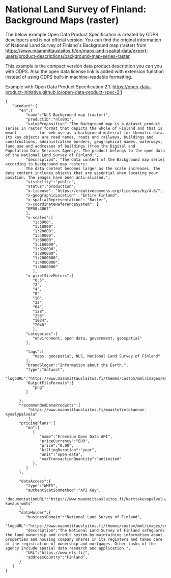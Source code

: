 # National Land Survey of Finland: Background Maps (raster)

The below example Open Data Product Specification is created by ODPS developers and is not official version. You can find the original information of National Land Survey of Finland´s Background map (raster) from https://www.maanmittauslaitos.fi/en/maps-and-spatial-data/expert-users/product-descriptions/background-map-series-raster

This example is the compact version data product description you can you with ODPS. Also the open data license link is added with extension function instead of using ODPS built-in machine-readable formatting.

Example with Open Data Product Specification 2.1. https://open-data-product-initiative.github.io/open-data-product-spec-2.1

```
{
   "product":{
      "en":{
         "name":"NLS Background map (raster)",
         "productID":"nls001",
         "valueProposition":"The Background map is a dataset product series in raster format that depicts the whole of Finland and that is meant          for web use as a background material for thematic data. Its key objects are road names, roads and railways, buildings and                        constructions, administrative borders, geographical names, waterways, land use and addresses of buildings (from the Digital and                  Population Data Services Agency). The product belongs to the open data of the National Land Survey of Finland.",
         "description": "The data content of the Background map series according to background map rasters:
         The data content becomes larger as the scale increases. The data content includes objects that are essential when locating your                  position. The images have been anti-aliased.",
         "visibility":"public",
         "status":"production",
         "x-license": "https://creativecommons.org/licenses/by/4.0/",
         "x-geographicLocation": "Entire Finland",
         "x-spatialRepresentation": "Raster",
         "x-coordinateReferenceSystem": [
         "EPSG:3067"
         ],
         "x-scales":[
            "1:5000",
            "1:10000",
            "1:20000",
            "1:40000",
            "1:80000",
            "1:160000",
            "1:320000",
            "1:800000",
            "1:2000000",
            "1:4000000",
            "1:8000000"
            ],
         "x-pixelSizeMeters":[
            "0.5",
            "2",
            "4",
            "8"
            "16",
            "32",
            "64",
            "128",
            "256"
            "1024",
            "2048"
            ],
         "categories":[
            "environment, open data, government, geospatial"
         ],
         
         "tags":[
            "maps, geospatial, NLS, National Land Survey of Finland" 
         ],
         "brandSlogan":"Information about the Earth.",
         "type":"dataset",
         "logoURL":"https://www.maanmittauslaitos.fi/themes/custom/mml/images/english_logo_rgb.svg",
         "OutputFileFormats":[
            "png"
         ]
         
      },
      "recommendedDataProducts":[
          "https://www.maanmittauslaitos.fi/maastotietokannan-kyselypalvelu" 
          ],      
      "pricingPlans":{
         "en":[
            {
               "name":"Freemium Open Data API",
               "priceCurrency":"EUR",
               "price":"0.00",
               "billingDuration":"year",
               "unit":"open-data",
               "maxTransactionQuantity":"unlimited"
            },        
         ]
      },

      "dataAccess":{
         "type":"WMTS",
         "authenticationMethod":"API Key",
         "documentationURL":"https://www.maanmittauslaitos.fi/karttakuvapalvelu/tekninen-kuvaus-wmts"     
      },
      "dataHolder":{      
         "businessDomain":"National Land Survey of Finland",
         "logoURL":"https://www.maanmittauslaitos.fi/themes/custom/mml/images/english_logo_rgb.svg",
         "description":"The National Land Survey of Finland safeguards the land ownership and credit system by maintaining information about properties and housing company shares in its registers and takes care of the registration of ownership and mortgages. Other tasks of the agency include spatial data research and application.",
         "URL":"https://www.nls.fi/",
         "addressCountry":"Finland",
      }
   }
}
